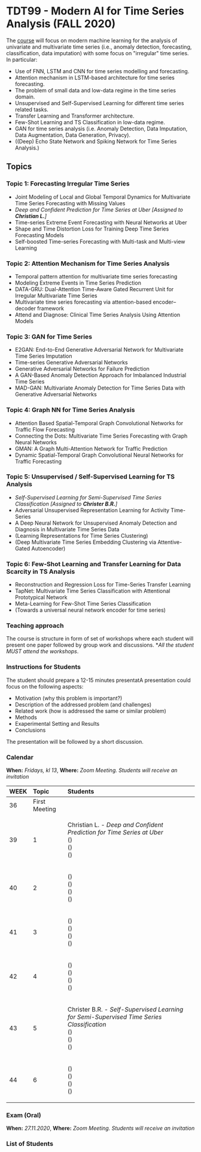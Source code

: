 # TDT99 - Modern AI for Time Series Analysis (FALL 2020)

The [course](https://innsida.ntnu.no/wiki/-/wiki/Norsk/TDT99+-+Modern+Machine+Learning+for+Time+Series+Analysis) will focus on modern machine learning for the analysis of univariate and multivariate time series (i.e., anomaly detection, forecasting, classification, data imputation) with some focus on "irregular" time series. In particular:

- Use of FNN, LSTM and CNN for time series modelling and forecasting.
- Attention mechanism in LSTM-based architecture for time series forecasting.
- The problem of small data and low-data regime in the time series domain.
- Unsupervised and Self-Supervised Learning for different time series related tasks.
- Transfer Learning and Transformer architecture.
- Few-Shot Learning and TS Classification in low-data regime.
- GAN for time series analysis (i.e. Anomaly Detection, Data Imputation, Data Augmentation, Data Generation, Privacy).
- ((Deep) Echo State Network and Spiking Network for Time Series Analysis.)

## Topics

### Topic 1: Forecasting Irregular Time Series
- Joint Modeling of Local and Global Temporal Dynamics for Multivariate Time Series Forecasting with Missing Values
- *Deep and Confident Prediction for Time Series at Uber* *[Assigned to **Christian L.**]*
- Time-series Extreme Event Forecasting with Neural Networks at Uber
- Shape and Time Distortion Loss for Training Deep Time Series Forecasting Models
- Self-boosted Time-series Forecasting with Multi-task and Multi-view Learning

### Topic 2: Attention Mechanism for Time Series Analysis
- Temporal pattern attention for multivariate time series forecasting
- Modeling Extreme Events in Time Series Prediction
- DATA-GRU: Dual-Attention Time-Aware Gated Recurrent Unit for Irregular Multivariate Time Series
- Multivariate time series forecasting via attention-based encoder–decoder framework
- Attend and Diagnose: Clinical Time Series Analysis Using Attention Models

### Topic 3: GAN for Time Series
- E2GAN: End-to-End Generative Adversarial Network for Multivariate Time Series Imputation
- Time-series Generative Adversarial Networks 
- Generative Adversarial Networks for Failure Prediction
- A GAN-Based Anomaly Detection Approach for Imbalanced Industrial Time Series
- MAD-GAN: Multivariate Anomaly Detection for Time Series Data with Generative Adversarial Networks

### Topic 4: Graph NN for Time Series Analysis
- Attention Based Spatial-Temporal Graph Convolutional Networks for Traffic Flow Forecasting
- Connecting the Dots: Multivariate Time Series Forecasting with Graph Neural Networks
- GMAN: A Graph Multi-Attention Network for Traffic Prediction
- Dynamic Spatial-Temporal Graph Convolutional Neural Networks for Traffic Forecasting

### Topic 5: Unsupervised / Self-Supervised Learning for TS Analysis
- *Self-Supervised Learning for Semi-Supervised Time Series Classification*  *[Assigned to **Christer B.R.**]*
- Adversarial Unsupervised Representation Learning for Activity Time-Series
- A Deep Neural Network for Unsupervised Anomaly Detection and Diagnosis in Multivariate Time Series Data
- (Learning Representations for Time Series Clustering)
- (Deep Multivariate Time Series Embedding Clustering via Attentive-Gated Autoencoder)

### Topic 6: Few-Shot Learning and Transfer Learning for Data Scarcity in TS Analysis
- Reconstruction and Regression Loss for Time-Series Transfer Learning
- TapNet: Multivariate Time Series Classification with Attentional Prototypical Network
- Meta-Learning for Few-Shot Time Series Classification
- (Towards a universal neural network encoder for time series)

### Teaching approach
The course is structure in form of set of workshops where each student will present one paper followed by group work and discussions. **All the student MUST attend the workshops*.

### Instructions for Students
The student should prepare a 12-15 minutes presentatA presentation could focus on the following aspects:
- Motivation (why this problem is important?)
- Description of the addressed problem (and challenges)
- Related work (how is addressed the same or similar problem)
- Methods
- Exaperimental Setting and Results
- Conclusions

The presentation will be followed by a short discussion.

### Calendar

**When:** *Fridays, kl 13*, **Where:** *Zoom Meeting. Students will receive an invitation*

| WEEK | Topic | Students |
|:----------|:----------|:----------|
| 36       | First Meeting | |
| 39       | 1 | <p> Christian L. - *Deep and Confident Prediction for Time Series at Uber* <br> () <br> () <br> () </p>|
| 40       | 2 | <p> () <br> () <br> () <br> () </p>|
| 41       | 3 | <p> () <br> () <br> () <br> () </p>|
| 42       | 4 | <p> () <br> () <br> () <br> () </p>|
| 43       | 5 | <p> Christer B.R. - *Self-Supervised Learning for Semi-Supervised Time Series Classification* <br> () <br> () <br> () </p>|
| 44       | 6 | <p> () <br> () <br> () <br> () </p>|

### Exam (Oral)

**When:** *27.11.2020*, **Where:** *Zoom Meeting. Students will receive an invitation*

### List of Students
